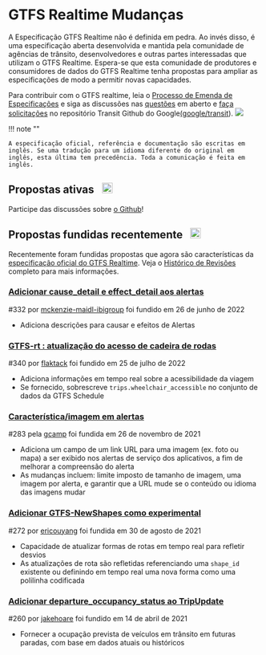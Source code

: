 # GTFS Realtime Mudanças 

A Especificação GTFS Realtime não é definida em pedra. Ao invés disso, é uma especificação aberta desenvolvida e mantida pela comunidade de agências de trânsito, desenvolvedores e outras partes interessadas que utilizam o GTFS Realtime. Espera-se que esta comunidade de produtores e consumidores de dados do GTFS Realtime tenha propostas para ampliar as especificações de modo a permitir novas capacidades.

Para contribuir com o GTFS realtime, leia o [Processo de Emenda de Especificações](../process) e siga as discussões nas [questões](https://github.com/google/transit/issues) em aberto e [faça solicitações](https://github.com/google/transit/pulls) no repositório Transit Github do Google[(google/transit](https://github.com/google/transit)). ![](../../assets/mark-github.svg)

!!! note ""

    A especificação oficial, referência e documentação são escritas em inglês. Se uma tradução para um idioma diferente do original em inglês, esta última tem precedência. Toda a comunicação é feita em inglês.

<!-- <br><div class="landing-page">
    <a class="button" href="../process">Processo de Alteração de Especificações</a><a class="button" href="../guiding-principles">Princípios Orientadores</a><a class="button" href="../revision-history">Histórico de revisão</a><a class="button" href="../extensions">Extensões em tempo real</a>
</div> -->

## Propostas ativas &ensp;<img src="../../assets/pr-active.svg" style="height:1em;"/>

<!-- Propostas ativas para novas funcionalidades no GTFS Realtime.  -->

Participe das discussões sobre [o Github](https://github.com/google/transit/pulls)!

<!-- <div class="row">
    <div class="active-container">
        <h3 class="title"><a class="no-icon" href="https://github.com/google/transit/pull/332" target="_blank">Adicionar cause_detail e effect_detail aos alertas</a></h3>
        <p class="maintainer">#332 aberta em 31 de maio de 2022 por <a class="no-icon" href="https://github.com/mckenzie-maidl-ibigroup" target="_blank">mckenzie-maidl-ibigroup</a></p>
    </div>
</div>
<div class="row"></div> -->

<!-- <div class="row no-active">
    <div class="no-active-container">
        <h3 class="title">Atualmente não há propostas ativas para o GTFS Realtime.</h3>
        <p class="prompt">Tem uma proposta? &ensp;➜&ensp; Abra um <a href="https://github.com/google/transit/pulls" target="_blank">solicitação de puxar</a>.</p>
    </div>
</div>
<div class="row"></div> -->

## Propostas fundidas recentemente &ensp;<img src="../../assets/pr-merged.svg" style="height:1em;"/>

Recentemente foram fundidas propostas que agora são características da [especificação oficial do GTFS Realtime](../reference). Veja o [Histórico de Revisões](../process#revision-history) completo para mais informações.

<div class="row">
    <div class="leftcontainer">
        <h3 class="title"><a href="https://github.com/google/transit/pull/332" class="no-icon" target="_blank">Adicionar cause_detail e effect_detail aos alertas</a></h3>
        <p class="maintainer">#332 por <a href="https://github.com/mckenzie-maidl-ibigroup" class="no-icon" target="_blank">mckenzie-maidl-ibigroup</a> foi fundido em 26 de junho de 2022</p>
    </div>
    <div class="featurelist">
        <ul>
            <li>Adiciona descrições para causar e efeitos de Alertas</li>
        </ul>
    </div>
</div>

<div class="row">
    <div class="leftcontainer">
        <h3 class="title"><a href="https://github.com/google/transit/pull/340" class="no-icon" target="_blank">GTFS-rt : atualização do acesso de cadeira de rodas</a></h3>
        <p class="maintainer">#340 por <a href="https://github.com/flaktack" class="no-icon" target="_blank">flaktack</a> foi fundido em 25 de julho de 2022</p>
    </div>
    <div class="featurelist">
        <ul>
            <li>Adiciona informações em tempo real sobre a acessibilidade da viagem</li>
            <li>Se fornecido, sobrescreve <code>trips.wheelchair_accessible</code> no conjunto de dados da GTFS Schedule</li>
        </ul>
    </div>
</div>

<div class="row">
    <div class="leftcontainer">
        <h3 class="title"><a href="https://github.com/google/transit/pull/283" class="no-icon" target="_blank">Característica/imagem em alertas</a></h3>
        <p class="maintainer">#283 pela <a href="https://github.com/gcamp" class="no-icon" target="_blank">gcamp</a> foi fundida em 26 de novembro de 2021</p>
    </div>
    <div class="featurelist">
        <ul>
            <li>Adiciona um campo de um link URL para uma imagem (ex. foto ou mapa) a ser exibido nos alertas de serviço dos aplicativos, a fim de melhorar a compreensão do alerta</li>
            <li>As mudanças incluem: limite imposto de tamanho de imagem, uma imagem por alerta, e garantir que a URL mude se o conteúdo ou idioma das imagens mudar</li>
        </ul>
    </div>
</div>

<div class="row">
    <div class="leftcontainer">
        <h3 class="title"><a href="https://github.com/google/transit/pull/272" class="no-icon" target="_blank">Adicionar GTFS-NewShapes como experimental</a></h3>
        <p class="maintainer">#272 por <a href="https://github.com/ericouyang" class="no-icon" target="_blank">ericouyang</a> foi fundida em 30 de agosto de 2021</p>
    </div>
    <div class="featurelist">
        <ul>
            <li>Capacidade de atualizar formas de rotas em tempo real para refletir desvios</li>
            <li>As atualizações de rota são refletidas referenciando uma <code>shape_id</code> existente ou definindo em tempo real uma nova forma como uma polilinha codificada</li>
        </ul>
    </div>
</div>

<div class="row">
    <div class="leftcontainer">
        <h3 class="title"><a href="https://github.com/google/transit/pull/260" class="no-icon" target="_blank">Adicionar departure_occupancy_status ao TripUpdate</a></h3>
        <p class="maintainer">#260 por <a href="https://github.com/jakehoare" class="no-icon" target="_blank">jakehoare</a> foi fundido em 14 de abril de 2021</p>
    </div>
    <div class="featurelist">
        <ul>
            <li>Fornecer a ocupação prevista de veículos em trânsito em futuras paradas, com base em dados atuais ou históricos</li>
        </ul>
    </div>
</div>

<div class="row"/>
